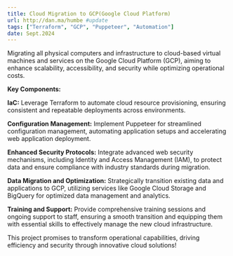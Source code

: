```yaml
---
title: Cloud Migration to GCP(Google Cloud Platform)
url: http://dan.ma/humbe #update
tags: ["Terraform", "GCP", "Puppeteer", "Automation"]
date: Sept.2024
---
```


Migrating all physical computers and infrastructure to cloud-based virtual machines and services on the Google Cloud Platform (GCP), aiming to enhance scalability, accessibility, and security while optimizing operational costs.

**Key Components:**

**IaC:** Leverage Terraform to automate cloud resource provisioning, ensuring consistent and repeatable deployments across environments.

**Configuration Management:** Implement Puppeteer for streamlined configuration management, automating application setups and accelerating web application deployment.

**Enhanced Security Protocols:** Integrate advanced web security mechanisms, including Identity and Access Management (IAM), to protect data and ensure compliance with industry standards during migration.

**Data Migration and Optimization:** Strategically transition existing data and applications to GCP, utilizing services like Google Cloud Storage and BigQuery for optimized data management and analytics.

**Training and Support:** Provide comprehensive training sessions and ongoing support to staff, ensuring a smooth transition and equipping them with essential skills to effectively manage the new cloud infrastructure.

This project promises to transform operational capabilities, driving efficiency and security through innovative cloud solutions!
